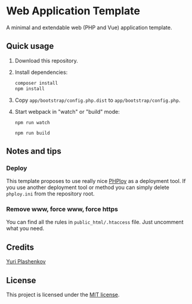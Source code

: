 # Web Application Template

A minimal and extendable web (PHP and Vue) application template.

## Quick usage

1. Download this repository.

2. Install dependencies:

   ```bash
   composer install
   npm install
   ```

3. Copy `app/bootstrap/config.php.dist` to `app/bootstrap/config.php`.

4. Start webpack in "watch" or "build" mode:

   ```
   npm run watch
   ```

   ```
   npm run build
   ```

## Notes and tips

### Deploy

This template proposes to use really nice [PHPloy](https://github.com/banago/PHPloy)
as a deployment tool. If you use another deployment tool or method you can simply delete
`phploy.ini` from the repository root.

### Remove www, force www, force https

You can find all the rules in `public_html/.htaccess` file. Just uncomment what you need.

## Credits

[Yuri Plashenkov](https://plashenkov.com)

## License

This project is licensed under the [MIT license](LICENSE.md).
